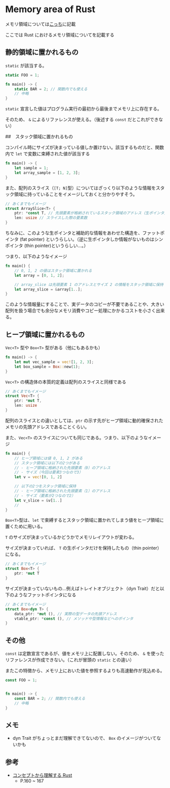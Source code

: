 # Memory area of Rust

メモリ領域については[こっち](../memory/memory-area.md)に記載

ここでは Rust におけるメモリ領域についてを記載する


## 静的領域に置かれるもの

`static` が該当する。

```rust
static FOO = 1;

fn main() -> {
    static BAR = 2; // 関数内でも使える 
    // 中略
}
```

`static` 宣言した値はプログラム実行の最初から最後までメモリ上に存在する。

そのため、 `&` によるリファレンスが使える。（後述する `const` だとこれができない）

##　スタック領域に置かれるもの

コンパイル時にサイズが決まっている値しか置けない。該当するものだと、関数内で `let` で変数に束縛された値が該当する

```rust
fn main() -> {
    let sample = 1;
    let array_sample = [1, 2, 3];
}
```

また、配列のスライス（`[T; N]`型）についてはざっくり以下のような情報をスタック領域に持っていることをイメージしておくと分かりやすそう。

```rust
// あくまでもイメージ
struct ArraySlice<T> {
    ptr: *const T, // 先頭要素が格納されているスタック領域のアドレス（生ポインタ）
    len: usize // スライスした際の要素数
}
```

ちなみに、このような生ポインタと補助的な情報をあわせた構造を、ファットポインタ (fat pointer) というらしい。（逆に生ポインタしか情報がないものはシンポインタ (thin pointer)というらしい…。）

つまり、以下のようなイメージ

```rust
fn main() {
    // 0, 1, 2 の値はスタック領域に置かれる
    let array = [0, 1, 2];

    // array_slice は先頭要素 1 のアドレスとサイズ 2 の情報をスタック領域に保持
    let array_slice = &array[1..];
}
```

このような情報量にすることで、実データのコピーが不要であることや、大きい配列を扱う場合でも余分なメモリ消費やコピー処理にかかるコストを小さく出来る。

## ヒープ領域に置かれるもの

`Vec<T>` 型や `Box<T>` 型がある（他にもあるかも）

```rust
fn main() -> {
    let mut vec_sample = vec![1, 2, 3];
    let box_sample = Box::new(1);
}
```

`Vec<T>` の構造体の本質的定義は配列のスライスと同様である

```rust
// あくまでもイメージ
struct Vec<T> {
    ptr: *mut T,
    len: usize
}
```

配列のスライスとの違いとしては、`ptr` の示す先がヒープ領域に動的確保されたメモリの先頭アドレスであることくらい。

また、`Vec<T>` のスライスについても同じである。つまり、以下のようなイメージ

```rust
fn main() {
    // ヒープ領域には値 0, 1, 2 がある
    // スタック領域には以下の2つがある
    // - ヒープ領域に格納された先頭要素（0）のアドレス
    // - サイズ（今回は要素3つなので3）
    let v = vec![0, 1, 2]

    // 以下の2つをスタック領域に保持
    // - ヒープ領域に格納された先頭要素（1）のアドレス
    // - サイズ（要素が2つなので2）
    let v_slice = &v[1..]
    // 
}
```


`Box<T>`型は、`let` で束縛するとスタック領域に置かれてしまう値をヒープ領域に置くために用いる。

`T` のサイズが決まっているかどうかでメモリレイアウトが変わる。

サイズが決まっていれば、 `T` の生ポインタだけを保持したもの（thin pointer）になる。

```rust
// あくまでもイメージ
struct Box<T> {
    ptr: *mut T
}
```

サイズが決まっていないもの…例えばトレイトオブジェクト（dyn Trait）だと以下のようなファットポインタになる

```rust
// あくまでもイメージ
struct Box<dyn T> {
    data_ptr: *mut (), // 実際の型データの先頭アドレス
    vtable_ptr: *const (), // メソッドや型情報などへのポインタ
}
```

## その他

`const` は定数宣言であるが、値をメモリ上に配置しない。そのため、 `&` を使ったリファレンスが作成できない。（これが冒頭の `static` との違い）

またこの特徴から、メモリ上においた値を参照するよりも高速動作が見込める。

```rust
const FOO = 1;


fn main() -> {
    const BAR = 2; // 関数内でも使える 
    // 中略
}
```

## メモ

- dyn Trait がちょっとまだ理解できてないので、 `Box` のイメージがついてないかも


## 参考

- [コンセプトから理解する Rust](https://gihyo.jp/book/2022/978-4-297-12562-2)
  - P.160 ~ 167